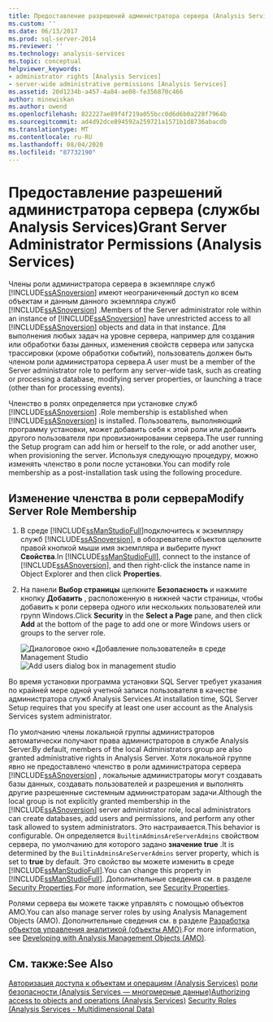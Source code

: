 ```yaml
---
title: Предоставление разрешений администратора сервера (Analysis Services) | Документация Майкрософт
ms.custom: ''
ms.date: 06/13/2017
ms.prod: sql-server-2014
ms.reviewer: ''
ms.technology: analysis-services
ms.topic: conceptual
helpviewer_keywords:
- administrator rights [Analysis Services]
- server-wide administrative permissions [Analysis Services]
ms.assetid: 20d1234b-a457-4a84-ae08-fe356870c466
author: minewiskan
ms.author: owend
ms.openlocfilehash: 822227ae89f4f219a055bcc0d6d6b0a228f7964b
ms.sourcegitcommit: ad4d92dce894592a259721a1571b1d8736abacdb
ms.translationtype: MT
ms.contentlocale: ru-RU
ms.lasthandoff: 08/04/2020
ms.locfileid: "87732190"
---
```

# <a name="grant-server-administrator-permissions-analysis-services"></a><span data-ttu-id="95483-102">Предоставление разрешений администратора сервера (службы Analysis Services)</span><span class="sxs-lookup"><span data-stu-id="95483-102">Grant Server Administrator Permissions (Analysis Services)</span></span>
  <span data-ttu-id="95483-103">Члены роли администратора сервера в экземпляре служб [!INCLUDE[ssASnoversion](../../includes/ssasnoversion-md.md)] имеют неограниченный доступ ко всем объектам и данным данного экземпляра служб [!INCLUDE[ssASnoversion](../../includes/ssasnoversion-md.md)] .</span><span class="sxs-lookup"><span data-stu-id="95483-103">Members of the Server administrator role within an instance of [!INCLUDE[ssASnoversion](../../includes/ssasnoversion-md.md)] have unrestricted access to all [!INCLUDE[ssASnoversion](../../includes/ssasnoversion-md.md)] objects and data in that instance.</span></span> <span data-ttu-id="95483-104">Для выполнения любых задач на уровне сервера, например для создания или обработки базы данных, изменения свойств сервера или запуска трассировки (кроме обработки событий), пользователь должен быть членом роли администратора сервера.</span><span class="sxs-lookup"><span data-stu-id="95483-104">A user must be a member of the Server administrator role to perform any server-wide task, such as creating or processing a database, modifying server properties, or launching a trace (other than for processing events).</span></span>

 <span data-ttu-id="95483-105">Членство в ролях определяется при установке служб [!INCLUDE[ssASnoversion](../../includes/ssasnoversion-md.md)] .</span><span class="sxs-lookup"><span data-stu-id="95483-105">Role membership is established when [!INCLUDE[ssASnoversion](../../includes/ssasnoversion-md.md)] is installed.</span></span> <span data-ttu-id="95483-106">Пользователь, выполняющий программу установки, может добавить себя к этой роли или добавить другого пользователя при провизионировании сервера.</span><span class="sxs-lookup"><span data-stu-id="95483-106">The user running the Setup program can add him or herself to the role, or add another user, when provisioning the server.</span></span> <span data-ttu-id="95483-107">Используя следующую процедуру, можно изменять членство в роли после установки.</span><span class="sxs-lookup"><span data-stu-id="95483-107">You can modify role membership as a post-installation task using the following procedure.</span></span>

## <a name="modify-server-role-membership"></a><span data-ttu-id="95483-108">Изменение членства в роли сервера</span><span class="sxs-lookup"><span data-stu-id="95483-108">Modify Server Role Membership</span></span>

1.  <span data-ttu-id="95483-109">В среде [!INCLUDE[ssManStudioFull](../../includes/ssmanstudiofull-md.md)]подключитесь к экземпляру служб [!INCLUDE[ssASnoversion](../../includes/ssasnoversion-md.md)], в обозревателе объектов щелкните правой кнопкой мыши имя экземпляра и выберите пункт **Свойства**.</span><span class="sxs-lookup"><span data-stu-id="95483-109">In [!INCLUDE[ssManStudioFull](../../includes/ssmanstudiofull-md.md)], connect to the instance of [!INCLUDE[ssASnoversion](../../includes/ssasnoversion-md.md)], and then right-click the instance name in Object Explorer and then click **Properties**.</span></span>

2.  <span data-ttu-id="95483-110">На панели **Выбор страницы** щелкните **Безопасность** и нажмите кнопку **Добавить** , расположенную в нижней части страницы, чтобы добавить к роли сервера одного или нескольких пользователей или групп Windows.</span><span class="sxs-lookup"><span data-stu-id="95483-110">Click **Security** in the **Select a Page** pane, and then click **Add** at the bottom of the page to add one or more Windows users or groups to the server role.</span></span>

     <span data-ttu-id="95483-111">![Диалоговое окно «Добавление пользователей» в среде Management Studio](../media/ssas-serveradminadd.png "Диалоговое окно «Добавление пользователей» в среде Management Studio")</span><span class="sxs-lookup"><span data-stu-id="95483-111">![Add users dialog box in management studio](../media/ssas-serveradminadd.png "Add users dialog box in management studio")</span></span>

 <span data-ttu-id="95483-112">Во время установки программа установки SQL Server требует указания по крайней мере одной учетной записи пользователя в качестве администратора служб Analysis Services.</span><span class="sxs-lookup"><span data-stu-id="95483-112">At installation time, SQL Server Setup requires that you specify at least one user account as the Analysis Services system administrator.</span></span>

 <span data-ttu-id="95483-113">По умолчанию члены локальной группы администраторов автоматически получают права администраторов в службе Analysis Server.</span><span class="sxs-lookup"><span data-stu-id="95483-113">By default, members of the local Administrators group are also granted administrative rights in Analysis Server.</span></span> <span data-ttu-id="95483-114">Хотя локальной группе явно не предоставлено членство в роли администратора сервера [!INCLUDE[ssASnoversion](../../includes/ssasnoversion-md.md)] , локальные администраторы могут создавать базы данных, создавать пользователей и разрешения и выполнять другие разрешенные системным администраторам задачи.</span><span class="sxs-lookup"><span data-stu-id="95483-114">Although the local group is not explicitly granted membership in the [!INCLUDE[ssASnoversion](../../includes/ssasnoversion-md.md)] server administrator role, local administrators can create databases, add users and permissions, and perform any other task allowed to system administrators.</span></span> <span data-ttu-id="95483-115">Это настраивается.</span><span class="sxs-lookup"><span data-stu-id="95483-115">This behavior is configurable.</span></span> <span data-ttu-id="95483-116">Он определяется `BuiltinAdminsAreServerAdmins` свойством сервера, по умолчанию для которого задано **значение true** .</span><span class="sxs-lookup"><span data-stu-id="95483-116">It is determined by the `BuiltinAdminsAreServerAdmins` server property, which is set to **true** by default.</span></span> <span data-ttu-id="95483-117">Это свойство вы можете изменить в среде [!INCLUDE[ssManStudioFull](../../includes/ssmanstudiofull-md.md)].</span><span class="sxs-lookup"><span data-stu-id="95483-117">You can change this property in [!INCLUDE[ssManStudioFull](../../includes/ssmanstudiofull-md.md)].</span></span> <span data-ttu-id="95483-118">Дополнительные сведения см. в разделе [Security Properties](../server-properties/security-properties.md).</span><span class="sxs-lookup"><span data-stu-id="95483-118">For more information, see [Security Properties](../server-properties/security-properties.md).</span></span>

 <span data-ttu-id="95483-119">Ролями сервера вы можете также управлять с помощью объектов AMO.</span><span class="sxs-lookup"><span data-stu-id="95483-119">You can also manage server roles by using Analysis Management Objects (AMO).</span></span> <span data-ttu-id="95483-120">Дополнительные сведения см. в разделе [Разработка объектов управления аналитикой (объекты AMO)](https://docs.microsoft.com/bi-reference/amo/developing-with-analysis-management-objects-amo).</span><span class="sxs-lookup"><span data-stu-id="95483-120">For more information, see [Developing with Analysis Management Objects &#40;AMO&#41;](https://docs.microsoft.com/bi-reference/amo/developing-with-analysis-management-objects-amo).</span></span>

## <a name="see-also"></a><span data-ttu-id="95483-121">См. также:</span><span class="sxs-lookup"><span data-stu-id="95483-121">See Also</span></span>
 <span data-ttu-id="95483-122">[Авторизация доступа к объектам и операциям &#40;Analysis Services&#41;](../multidimensional-models/authorizing-access-to-objects-and-operations-analysis-services.md) [роли безопасности &#40;Analysis Services — многомерные данные&#41;](../multidimensional-models/olap-logical/security-roles-analysis-services-multidimensional-data.md)</span><span class="sxs-lookup"><span data-stu-id="95483-122">[Authorizing access to objects and operations &#40;Analysis Services&#41;](../multidimensional-models/authorizing-access-to-objects-and-operations-analysis-services.md) [Security Roles  &#40;Analysis Services - Multidimensional Data&#41;](../multidimensional-models/olap-logical/security-roles-analysis-services-multidimensional-data.md)</span></span>


